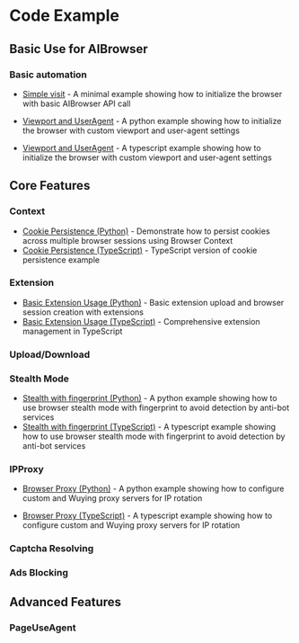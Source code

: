 # Code Example

## Basic Use for AIBrowser

### Basic automation

- [Simple visit](../../../python/docs/examples/browser/visit_aliyun.py) - A minimal example showing how to initialize the browser with basic AIBrowser API call

- [Viewport and UserAgent](../../../python/docs/examples/browser/browser_viewport.py) - A python example showing how to initialize the browser with custom viewport and user-agent settings
- [Viewport and UserAgent](../../../typescript/docs/examples/browser/browser-viewport.ts) - A typescript example showing how to initialize the browser with custom viewport and user-agent settings

## Core Features

### Context

- [Cookie Persistence (Python)](../../../python/docs/examples/browser/browser_context_cookie_persistence.py) - Demonstrate how to persist cookies across multiple browser sessions using Browser Context
- [Cookie Persistence (TypeScript)](../../../typescript/docs/examples/browser/browser-context-cookie-persistence.ts) - TypeScript version of cookie persistence example

### Extension

- [Basic Extension Usage (Python)](../../../python/docs/examples/extension/basic_extension_usage.py) - Basic extension upload and browser session creation with extensions
- [Basic Extension Usage (TypeScript)](../../../typescript/docs/examples/extension-example/extension-example.ts) - Comprehensive extension management in TypeScript

### Upload/Download

### Stealth Mode
- [Stealth with fingerprint (Python)](../../../python/docs/examples/browser/browser_stealth.py) - A python example showing how to use browser stealth mode with fingerprint to avoid detection by anti-bot services
- [Stealth with fingerprint (TypeScript)](../../../typescript/docs/examples/browser/browser-stealth.ts) - A typescript example showing how to use browser stealth mode with fingerprint to avoid detection by anti-bot services

### IPProxy
- [Browser Proxy (Python)](../../../python/docs/examples/browser/browser-proxies.py) - A python example showing how to configure custom and Wuying proxy servers for IP rotation

- [Browser Proxy (TypeScript)](../../../typescript/docs/examples/browser/browser-proxies.ts) - A typescript example showing how to configure custom and Wuying proxy servers for IP rotation

### Captcha Resolving

### Ads Blocking

## Advanced Features

### PageUseAgent